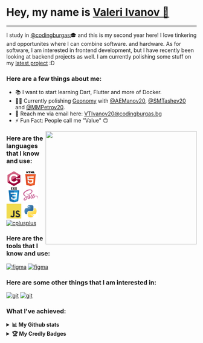 <!DOCTYPE html>
<html lang="en">
<head>
     <link rel="stylesheet" href="https://cdn.jsdelivr.net/gh/devicons/devicon@v2.14.0/devicon.min.css"> 
</head>
<body>
    <h1>Hey, my name is <a href="https://github.com/VTIvanov20">Valeri Ivanov 👋</a></h1>
    <hr>
    <p>I study in <a href="https://github.com/codingburgas">@codingburgas</a>🎓 and this is my second year here! I love tinkering and opportunites where I can combine software. and hardware. As for software, I am interested in frontend development, but I have recently been looking at backend projects as well.
    I am currently polishing some stuff on my <a href="https://github.com/SMTashev20/geonomy">latest project</a> :D</p>
    <h3>Here are a few things about me:</h3>
    <ul>
        <li>📚 I want to start learning Dart, Flutter and more of Docker.</li>
        <li>👨‍💻 Currently polishing <a href="https://github.com/SMTashev20/geonomy">Geonomy</a> with <a href="https://github.com/AEManov20">@AEManov20</a>, <a href="https://github.com/SMTashev20">@SMTashev20</a> and <a href="https://github.com/MMPetrov20">@MMPetrov20</a>.</li>
        <li>📧 Reach me via email here: <a href="mailto:email">VTIvanov20@codingburgas.bg </a></li>
        <li>⚡️ Fun Fact: People call me "Value" 🙃</li>
    </ul>
    <img align=right src="https://assets.materialup.com/uploads/3fb30856-aae4-40b6-b9a4-308bded3488b/preview.gif" height="300px", width="400px">
    <h3>Here are the languages that I know and use:</h3> 
    <p align="left"> 
      <a href="https://www.cplusplus.com/"><img src="https://raw.githubusercontent.com/devicons/devicon/master/icons/cplusplus/cplusplus-original.svg" alt="cplusplus" width="40" height="40"/></a>
      <a href="https://html.com/"><img src="https://raw.githubusercontent.com/devicons/devicon/master/icons/html5/html5-original-wordmark.svg" alt="cplusplus" width="40" height="40"/></a>
      <a href="https://www.w3schools.com/css/"><img src="https://raw.githubusercontent.com/devicons/devicon/master/icons/css3/css3-original-wordmark.svg" alt="cplusplus" width="40" height="40"/></a>
      <a href="https://sass-lang.com/"><img src="https://raw.githubusercontent.com/devicons/devicon/master/icons/sass/sass-original.svg" alt="cplusplus" width="40" height="40"/></a>
      <a href="https://www.javascript.com/"><img src="https://raw.githubusercontent.com/devicons/devicon/master/icons/javascript/javascript-original.svg" alt="cplusplus" width="40" height="40"/></a>
      <a href="https://www.python.org/"><img src="https://raw.githubusercontent.com/devicons/devicon/master/icons/python/python-original.svg" alt="cplusplus" width="40" height="40"/></a>
      <a href="https://git-scm.com/"><img src="https://www.vectorlogo.zone/logos/git-scm/git-scm-icon.svg" alt="cplusplus" width="40" height="40"/></a>
    </p> 
    <h3>Here are the tools that I know and use:</h3> 
    <p align="left"> 
      <a href="https://www.figma.com/"><img src="https://www.vectorlogo.zone/logos/figma/figma-icon.svg" alt="figma" width="40" height="40"/></a>
      <a href="https://code.visualstudio.com/"><img src="https://www.vectorlogo.zone/logos/visualstudio_code/visualstudio_code-icon.svg" alt="figma" width="40" height="40"/></a>
    </p> 
    <h3>Here are some other things that I am interested in:</h3>
    <p>
      <a href="https://www.raspberrypi.org/"><img src="https://www.vectorlogo.zone/logos/raspberrypi/raspberrypi-icon.svg" alt="git" width="40" height="40"/></a>
      <a href="https://www.arduino.cc/"><img src="https://www.vectorlogo.zone/logos/arduino/arduino-icon.svg" alt="git" width="40" height="40"/></a>
    </p>
     
  <h3>What I've achieved:</h3>
<details>	
 
  <summary><b>📊 My Github stats</b></summary>

![Grade](https://github-readme-stats.vercel.app/api?username=VTIvanov20&show_icons=true&theme=radical&count_private=true)

 </details>     

<details style = "display: inline;">
 
<summary align-items:"inline";><b>🏆 My Credly Badges</b></summary>
 <div>
 <a href ="https://www.credly.com/badges/f5058dab-4315-4143-8f16-839d33e58464"><img align="left" alt="HTML&CSS" width="200px" src="https://images.credly.com/size/680x680/images/fd092703-61db-4e9f-9c7c-2211d44ca87d/MOS_Word.png" ></a>
     
<a href ="https://www.credly.com/earner/earned/badge/112e5822-f5e6-4e71-a91c-68d581fb5cd2"><img align="left" alt="Word" width="200px" src="https://images.credly.com/size/680x680/images/241488f4-9110-41aa-804e-51a8f8ba430d/MTA-Introduction_to_Programming_Using_HTML_and_CSS-600x600.png" ></a>
 </div>
</details> 

</body>
</html>
